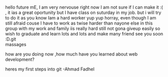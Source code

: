 hello future mE, I am very nervouse right now I am not sure if I can make it :( , it ias a great oportunity but I have class on suturday in my job. but i will try to do it as you know Iam a hard worker yup yup horray, even though I am still afraid couse I have to work as twise harder than nayone else in this group with my work and family iis really hard still not gona giveup easily so wish to graduate and learn lots and lots and make many friend see you soon :D.git  
massages

how are you doing now ,how much have you learned about web development?


heres my first steps into git -Ahmad Fadhel

